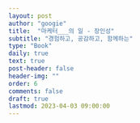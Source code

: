 ```yaml
---
layout: post
author: "googie"
title:  "마케터___의 일 - 장인성"
subtitle: "경험하고, 공감하고, 함께하는"
type: "Book"
daily: true
text: true
post-header: false
header-img: ""
order: 6
comments: false
draft: true
lastmod: 2023-04-03 09:00:00
---
```


